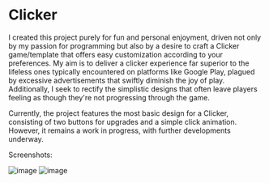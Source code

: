 # Clicker

I created this project purely for fun and personal enjoyment, driven not only by my passion for programming but also by a desire to craft a Clicker game/template that offers easy customization according to your preferences. My aim is to deliver a clicker experience far superior to the lifeless ones typically encountered on platforms like Google Play, plagued by excessive advertisements that swiftly diminish the joy of play. Additionally, I seek to rectify the simplistic designs that often leave players feeling as though they're not progressing through the game.

Currently, the project features the most basic design for a Clicker, consisting of two buttons for upgrades and a simple click animation. However, it remains a work in progress, with further developments underway.

Screenshots:



![image](https://github.com/AdrianMarczak/Clicker/assets/166059177/66827d65-c1da-4bd7-b0fd-f81e5fac8bde)
![image](https://github.com/AdrianMarczak/Clicker/assets/166059177/c3cc2cfc-edba-4205-9382-aae757f93d45)
